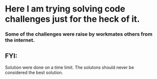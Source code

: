 # Here I am trying solving code challenges just for the heck of it.

### Some of the challenges were raise by workmates others from the internet.

## FYI:
Solution were done on a time limit. The solutons should never be considered the best solution.